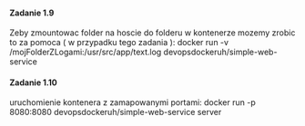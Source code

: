 <h4>Zadanie 1.9</h4>
Zeby zmountowac folder na hoscie do folderu w kontenerze mozemy zrobic to za pomoca ( w przypadku tego zadania ):
docker run -v /mojFolderZLogami:/usr/src/app/text.log devopsdockeruh/simple-web-service
<h4>Zadanie 1.10</h4>
uruchomienie kontenera z zamapowanymi portami:
docker run -p 8080:8080 devopsdockeruh/simple-web-service server
